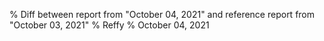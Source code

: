 % Diff between report from "October 04, 2021" and reference report from "October 03, 2021"
% Reffy
% October 04, 2021

